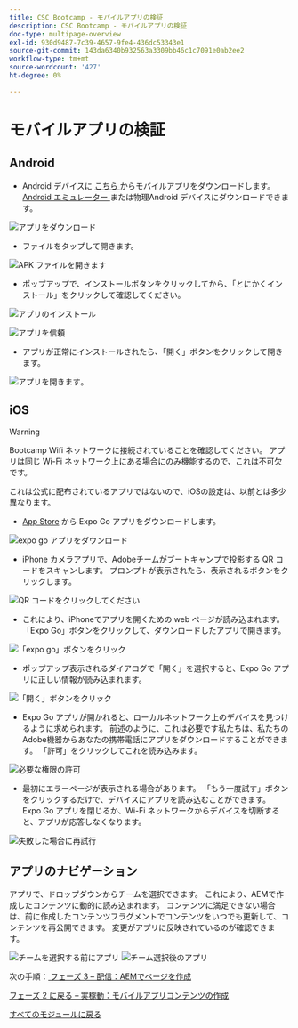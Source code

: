 ```yaml
---
title: CSC Bootcamp - モバイルアプリの検証
description: CSC Bootcamp - モバイルアプリの検証
doc-type: multipage-overview
exl-id: 930d9487-7c39-4657-9fe4-436dc53343e1
source-git-commit: 143da6340b932563a3309bb46c1c7091e0ab2ee2
workflow-type: tm+mt
source-wordcount: '427'
ht-degree: 0%

---
```


# モバイルアプリの検証

## Android

- Android デバイスに [ こちら ](https://tinyurl.com/CSCBootcampApp) からモバイルアプリをダウンロードします。 [Android エミュレーター ](https://developer.android.com/studio/run/emulator) または物理Android デバイスにダウンロードできます。

![ アプリをダウンロード ](./images/delivery-app-android-download.png)

- ファイルをタップして開きます。

![APK ファイルを開きます ](./images/delivery-app-android-install.png)

- ポップアップで、インストールボタンをクリックしてから、「とにかくインストール」をクリックして確認してください。

![ アプリのインストール ](./images/delivery-app-android-install-prompt.png)

![ アプリを信頼 ](./images/delivery-app-android-install-anyway.png)

- アプリが正常にインストールされたら、「開く」ボタンをクリックして開きます。

![ アプリを開きます ](./images/delivery-app-android-open.png)。


## iOS

>[!WARNING]
>
> Bootcamp Wifi ネットワークに接続されていることを確認してください。 アプリは同じ Wi-Fi ネットワーク上にある場合にのみ機能するので、これは不可欠です。

これは公式に配布されているアプリではないので、iOSの設定は、以前とは多少異なります。

- [App Store](https://itunes.apple.com/app/apple-store/id982107779) から Expo Go アプリをダウンロードします。

![expo go アプリをダウンロード ](./images/delivery-app-ios-download.png)

- iPhone カメラアプリで、Adobeチームがブートキャンプで投影する QR コードをスキャンします。 プロンプトが表示されたら、表示されるボタンをクリックします。

![QR コードをクリックしてください ](./images/delivery-app-ios-scan.png)

- これにより、iPhoneでアプリを開くための web ページが読み込まれます。 「Expo Go」ボタンをクリックして、ダウンロードしたアプリで開きます。

![ 「expo go」ボタンをクリック ](./images/delivery-app-ios-open-expo.png)

- ポップアップ表示されるダイアログで「開く」を選択すると、Expo Go アプリに正しい情報が読み込まれます。

![ 「開く」ボタンをクリック ](./images/delivery-app-ios-open.png)

- Expo Go アプリが開かれると、ローカルネットワーク上のデバイスを見つけるように求められます。 前述のように、これは必要です私たちは、私たちのAdobe機器からあなたの携帯電話にアプリをダウンロードすることができます。 「許可」をクリックしてこれを読み込みます。

![ 必要な権限の許可 ](./images/delivery-app-ios-allow.png)

- 最初にエラーページが表示される場合があります。 「もう一度試す」ボタンをクリックするだけで、デバイスにアプリを読み込むことができます。 Expo Go アプリを閉じるか、Wi-Fi ネットワークからデバイスを切断すると、アプリが応答しなくなります。

![ 失敗した場合に再試行 ](./images/delivery-app-ios-retry.png)

## アプリのナビゲーション

アプリで、ドロップダウンからチームを選択できます。 これにより、AEMで作成したコンテンツに動的に読み込まれます。 コンテンツに満足できない場合は、前に作成したコンテンツフラグメントでコンテンツをいつでも更新して、コンテンツを再公開できます。 変更がアプリに反映されているのが確認できます。

![ チームを選択する前にアプリ ](./images/delivery-app-initial.png)
![ チーム選択後のアプリ ](./images/delivery-app-loaded.png)

次の手順：[ フェーズ 3 – 配信：AEMでページを作成 ](./page-in-aem.md)

[フェーズ 2 に戻る – 実稼動：モバイルアプリコンテンツの作成](../production/app.md)

[すべてのモジュールに戻る](../../overview.md)
